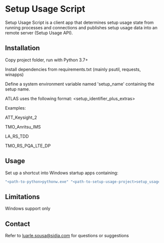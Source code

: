 # Setup Usage Script

Setup Usage Script is a client app that determines setup usage state from running processes and connections and publishes setup usage data into an remote server (Setup Usage API).

## Installation

Copy project folder, run with Python 3.7+

Install dependencies from requirements.txt (mainly psutil, requests, winapps)

Define a system environment variable named 'setup_name' containing the setup name.

ATLAS uses the following format: 
<three-letter carrier acronym>_<vendor>_<setup_identifier_plus_extras>

Examples:

ATT_Keysight_2

TMO_Anritsu_IMS

LA_RS_TDD

TMO_RS_PQA_LTE_DP

## Usage

Set up a shortcut into Windows startup apps containing:

```cmd
"<path-to-python>pythonw.exe" "<path-to-setup-usage-project>setup_usage_loader.py"
```

## Limitations

Windows support only

## Contact

Refer to luarle.sousa@sidia.com for questions or suggestions